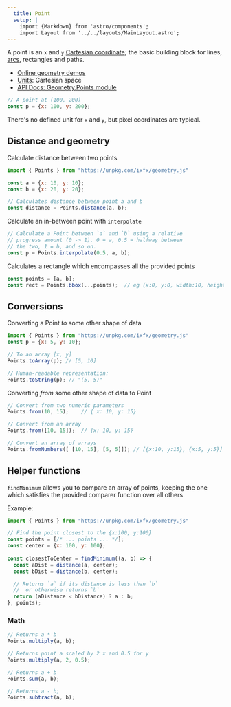 ```yaml
---
  title: Point
  setup: |
    import {Markdown} from 'astro/components';
    import Layout from '../../layouts/MainLayout.astro';
---
```


A point is an `x` and `y` [Cartesian coordinate](./units#cartesian); the basic building block for lines, [arcs](./arc), rectangles and paths.

* [Online geometry demos](https://clinth.github.io/ixfx-demos/geometry/)
* [Units](./units): Cartesian space
* [API Docs: Geometry.Points module](https://clinth.github.io/ixfx/modules/Geometry.Points.html)

```js
// A point at (100, 200)
const p = {x: 100, y: 200};
```

There's no defined unit for `x` and `y`, but pixel coordinates are typical.

## Distance and geometry

Calculate distance between two points

```js
import { Points } from "https://unpkg.com/ixfx/geometry.js"

const a = {x: 10, y: 10};
const b = {x: 20, y: 20};

// Calculates distance between point a and b
const distance = Points.distance(a, b); 
```

Calculate an in-between point with `interpolate`

```js
// Calculate a Point between `a` and `b` using a relative 
// progress amount (0 -> 1). 0 = a, 0.5 = halfway between
// the two, 1 = b, and so on.
const p = Points.interpolate(0.5, a, b);
```

Calculates a rectangle which encompasses all the provided points
```js
const points = [a, b];
const rect = Points.bbox(...points);  // eg {x:0, y:0, width:10, height:10}
```

## Conversions

Converting a Point _to_ some other shape of data

```js
import { Points } from "https://unpkg.com/ixfx/geometry.js"
const p = {x: 5, y: 10};

// To an array [x, y]
Points.toArray(p); // [5, 10]

// Human-readable representation:
Points.toString(p); // "(5, 5)"
```

Converting _from_ some other shape of data to Point

```js
// Convert from two numeric parameters
Points.from(10, 15);    // { x: 10, y: 15}

// Convert from an array
Points.from([10, 15]);  // {x: 10, y: 15}

// Convert an array of arrays
Points.fromNumbers([ [10, 15], [5, 5]]); // [{x:10, y:15}, {x:5, y:5}]
```

## Helper functions

`findMinimum` allows you to compare an array of points, keeping the one which satisfies the provided comparer function over all others.

Example:

```js
import { Points } from "https://unpkg.com/ixfx/geometry.js"

// Find the point closest to the {x:100, y:100}
const points = [/* ... points ... */];
const center = {x: 100, y: 100};
 
const closestToCenter = findMinimum((a, b) => {
  const aDist = distance(a, center);
  const bDist = distance(b, center);

  // Returns `a` if its distance is less than `b`
  //  or otherwise returns `b`
  return (aDistance < bDistance) ? a : b;
}, points);
```

### Math

```js
// Returns a * b
Points.multiply(a, b);

// Returns point a scaled by 2 x and 0.5 for y
Points.multiply(a, 2, 0.5);

// Returns a + b
Points.sum(a, b);

// Returns a - b;
Points.subtract(a, b);
```